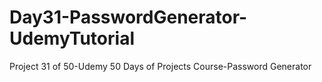 # Day31-PasswordGenerator-UdemyTutorial
Project 31 of 50-Udemy 50 Days of Projects Course-Password Generator
